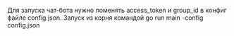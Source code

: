 Для запуска чат-бота нужно поменять access_token и group_id в конфиг файле config.json. Запуск из корня командой go run main -config config.json
